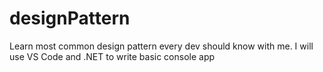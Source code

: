 # designPattern
Learn most common design pattern every dev should know with me. I will use VS Code and .NET to write basic console app
